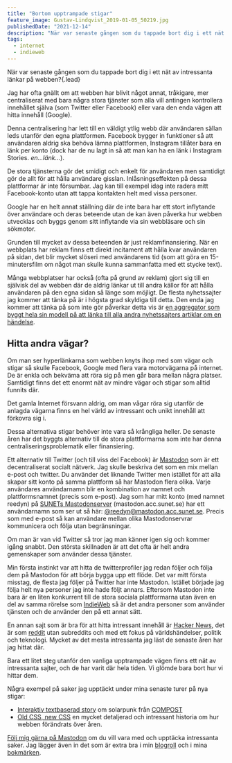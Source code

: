 ```yaml
---
title: "Bortom upptrampade stigar"
feature_image: Gustav-Lindqvist_2019-01-05_50219.jpg
publishedDate: "2021-12-14"
description: "När var senaste gången som du tappade bort dig i ett nät av intressanta länkar på webben?"
tags:
  - internet
  - indieweb
---
```


När var senaste gången som du tappade bort dig i ett nät av intressanta länkar på webben?{.lead}

Jag har ofta gnällt om att webben har blivit något annat, tråkigare, mer centraliserat med bara några stora tjänster som alla vill antingen kontrollera innehållet själva (som Twitter eller Facebook) eller vara den enda vägen att hitta innehåll (Google). 

Denna centralisering har lett till en väldigt ytlig webb där användaren sällan leds utanför den egna plattformen. Facebook bygger in funktioner så att användaren aldrig ska behöva lämna plattformen, Instagram tillåter bara en länk per konto (dock har de nu lagt in så att man kan ha en länk i Instagram Stories. _en…länk…_).

De stora tjänsterna gör det smidigt och enkelt för användaren men samtidigt gör de allt för att hålla användare gisslan. Inlåsningseffekten på dessa plattformar är inte försumbar. Jag kan till exempel idag inte radera mitt Facebook-konto utan att tappa kontakten helt med vissa personer.

Google har en helt annat ställning där de inte bara har ett stort inflytande över användare och deras beteende utan de kan även påverka hur webben utvecklas och byggs genom sitt inflytande via sin webbläsare och sin sökmotor.
 
Grunden till mycket av dessa beteenden är just reklamfinansiering. När en webbplats har reklam finns ett direkt incitament att hålla kvar användaren på sidan, det blir mycket slöseri med användarens tid (som att göra en 15-minutersfilm om något man skulle kunna sammanfatta med ett stycke text).

Många webbplatser har också (ofta på grund av reklam) gjort sig till en självisk del av webben där de aldrig länkar ut till andra källor för att hålla användaren på den egna sidan så länge som möjligt. De flesta nyhetssajter jag kommer att tänka på är i högsta grad skyldiga till detta. Den enda jag kommer att tänka på som inte gör påverkar detta vis är [en aggregator som byggt hela sin modell på att länka till alla andra nyhetssajters artiklar om en händelse][Omni].
 
## Hitta andra vägar?

Om man ser hyperlänkarna som webben knyts ihop med som vägar och stigar så skulle Facebook, Google med flera vara motorvägarna på internet. De är enkla och bekväma att röra sig på men går bara mellan några platser. Samtidigt finns det ett enormt nät av mindre vägar och stigar som alltid funnits där. 

Det gamla Internet försvann aldrig, om man vågar röra sig utanför de anlagda vägarna finns en hel värld av intressant och unikt innehåll att förkovra sig i.

Dessa alternativa stigar behöver inte vara så krångliga heller. De senaste åren har det byggts alternativ till de stora plattformarna som inte har denna centraliseringsproblematik eller finansiering.

Ett alternativ till Twitter (och till viss del Facebook) är [Mastodon] som är ett decentraliserat socialt nätverk. Jag skulle beskriva det som en mix mellan e-post och twitter. Du använder det liknande Twitter men istället för att alla skapar sitt konto på samma plattform så har Mastodon flera olika. Varje användares användarnamn blir en kombination av namnet och plattformsnamnet (precis som e-post). Jag som har mitt konto (med namnet reedyn) på [SUNETs Mastodonserver] (mastodon.acc.sunet.se) har ett användarnamn som ser ut så här: [@reedyn@mastodon.acc.sunet.se]. Precis som med e-post så kan användare mellan olika Mastodonservrar kommunicera och följa utan begränsningar.

Om man är van vid Twitter så tror jag man känner igen sig och kommer igång snabbt. Den största skillnaden är att det ofta är helt andra gemenskaper som använder dessa tjänster.

Min första instinkt var att hitta de twitterprofiler jag redan följer och följa dem på Mastodon för att börja bygga upp ett flöde. Det var mitt första misstag, de flesta jag följer på Twitter har inte Mastodon. Istället började jag följa helt nya personer jag inte hade följt annars. Eftersom Mastodon inte bara är en liten konkurrent till de stora sociala plattformarna utan även en del av samma rörelse som [IndieWeb] så är det andra personer som använder tjänsten och de använder den på ett annat sätt.

En annan sajt som är bra för att hitta intressant innehåll är [Hacker News], det är som [reddit] utan subreddits och med ett fokus på världshändelser, politik och teknologi. Mycket av det mesta intressanta jag läst de senaste åren har jag hittat där.

Bara ett litet steg utanför den vanliga upptrampade vägen finns ett nät av intressanta sajter, och de har varit där hela tiden. Vi glömde bara bort hur vi hittar dem.

Några exempel på saker jag upptäckt under mina senaste turer på nya stigar:

 * [Interaktiv textbaserad story](https://two.compost.digital/logging-off/001/) om solarpunk från [COMPOST](https://social.coop/@COMPOST)
 * [Old CSS, new CSS](https://eev.ee/blog/2020/02/01/old-css-new-css/) en mycket detaljerad och intressant historia om hur webben förändrats över åren.

[Följ mig gärna på Mastodon][@reedyn@mastodon.acc.sunet.se] om du vill vara med och upptäcka intressanta saker. Jag lägger även in det som är extra bra i min [blogroll](/blogroll) och i mina [bokmärken](/bokmarken).

[Omni]: https://omni.se
[Google Blog - AMP]: https://developers.google.com/search/blog/2021/04/more-details-page-experience
[ArsTechnica: Google]: https://arstechnica.com/gadgets/2018/12/the-web-now-belongs-to-google-and-that-should-worry-us-all/
[Mastodon]: https://joinmastodon.org
[SUNETs Mastodonserver]: https://mastodon.acc.sunet.se/
[@reedyn@mastodon.acc.sunet.se]: https://mastodon.acc.sunet.se/@reedyn
[IndieWeb]: https://indieweb.org/
[reddit]: https://www.reddit.com
[Hacker News]: https://news.ycombinator.com
